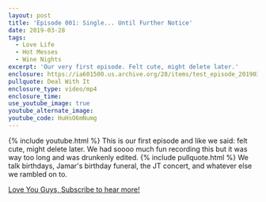 ```yaml
---
layout: post
title: 'Episode 001: Single... Until Further Notice'
date: 2019-03-28
tags:
  - Love Life
  - Hot Messes
  - Wine Nights
excerpt: 'Our very first episode. Felt cute, might delete later.'
enclosure: https://ia601500.us.archive.org/28/items/test_episode_201903/test_episode.mp4
pullquote: Deal With It
enclosure_type: video/mp4
enclosure_time:
use_youtube_image: true
youtube_alternate_image:
youtube_code: HuHsO6mNumg
---
```

{% include youtube.html %}
This is our first episode and like we said: felt cute, might delete later. We had soooo much fun recording this but it was way too long and was drunkenly edited.
{% include pullquote.html %}
We talk birthdays, Jamar's birthday funeral, the JT concert, and whatever else we rambled on to.

<div class="post-cta">
<a href="/">Love You Guys, Subscribe to hear more!</a>
</div>
